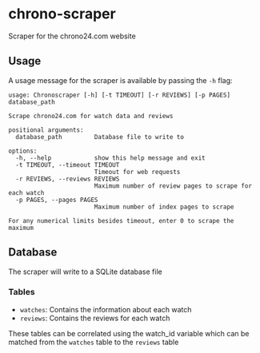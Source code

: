 # chrono-scraper
Scraper for the chrono24.com website

## Usage
A usage message for the scraper is available by passing the `-h` flag:

```
usage: Chronoscraper [-h] [-t TIMEOUT] [-r REVIEWS] [-p PAGES] database_path

Scrape chrono24.com for watch data and reviews

positional arguments:
  database_path         Database file to write to

options:
  -h, --help            show this help message and exit
  -t TIMEOUT, --timeout TIMEOUT
                        Timeout for web requests
  -r REVIEWS, --reviews REVIEWS
                        Maximum number of review pages to scrape for each watch
  -p PAGES, --pages PAGES
                        Maximum number of index pages to scrape

For any numerical limits besides timeout, enter 0 to scrape the maximum
```

## Database
The scraper will write to a SQLite database file

### Tables
- `watches`: Contains the information about each watch
- `reviews`: Contains the reviews for each watch

These tables can be correlated using the watch_id variable which can be matched from the `watches` table to the `reviews` table
